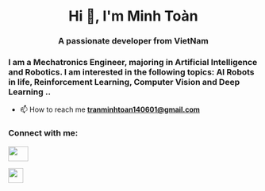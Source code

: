 <h1 align="center">Hi 👋, I'm Minh Toàn</h1>

<h3 align="center">A passionate developer from VietNam</h3>

<h3 > I am a Mechatronics Engineer, majoring in Artificial Intelligence and Robotics. I am interested in the following topics: AI Robots in life, Reinforcement Learning, Computer Vision and Deep Learning ..</h3>

- 📫 How to reach me **tranminhtoan140601@gmail.com**

<h3 align="left">Connect with me:</h3>

<p align="left">
<a href="https://fb.com/profile.php?id=100048703333896" target="blank"><img align="center" src="https://raw.githubusercontent.com/rahuldkjain/github-profile-readme-generator/master/src/images/icons/Social/facebook.svg" alt="" height="30" width="40" /></a>

  <a href="https://www.linkedin.com/in/minh-to%C3%A0n-64b8b0257/" target="blank"><img align="center" src="https://github.com/mishmanners/MishManners/blob/master/socials/transparent-Linkedin-logo-icon.png" alt="" height="30" /></a>
</p>



